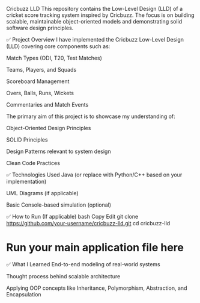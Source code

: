 Cricbuzz LLD
This repository contains the Low-Level Design (LLD) of a cricket score tracking system inspired by Cricbuzz. The focus is on building scalable, maintainable object-oriented models and demonstrating solid software design principles.

✅ Project Overview
I have implemented the Cricbuzz Low-Level Design (LLD) covering core components such as:

Match Types (ODI, T20, Test Matches)

Teams, Players, and Squads

Scoreboard Management

Overs, Balls, Runs, Wickets

Commentaries and Match Events

The primary aim of this project is to showcase my understanding of:

Object-Oriented Design Principles

SOLID Principles

Design Patterns relevant to system design

Clean Code Practices

✅ Technologies Used
Java (or replace with Python/C++ based on your implementation)

UML Diagrams (if applicable)

Basic Console-based simulation (optional)

✅ How to Run (If applicable)
bash
Copy
Edit
git clone https://github.com/your-username/cricbuzz-lld.git
cd cricbuzz-lld
# Run your main application file here
✅ What I Learned
End-to-end modeling of real-world systems

Thought process behind scalable architecture

Applying OOP concepts like Inheritance, Polymorphism, Abstraction, and Encapsulation
